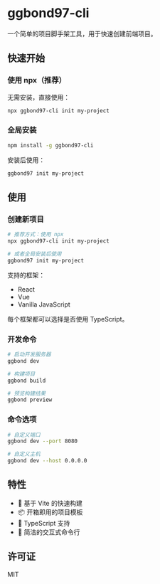 # ggbond97-cli

一个简单的项目脚手架工具，用于快速创建前端项目。

## 快速开始

### 使用 npx（推荐）

无需安装，直接使用：

```bash
npx ggbond97-cli init my-project
```

### 全局安装

```bash
npm install -g ggbond97-cli
```

安装后使用：

```bash
ggbond97 init my-project
```

## 使用

### 创建新项目

```bash
# 推荐方式：使用 npx
npx ggbond97-cli init my-project

# 或者全局安装后使用
ggbond97 init my-project
```

支持的框架：
- React
- Vue
- Vanilla JavaScript

每个框架都可以选择是否使用 TypeScript。

### 开发命令

```bash
# 启动开发服务器
ggbond dev

# 构建项目
ggbond build

# 预览构建结果
ggbond preview
```

### 命令选项

```bash
# 自定义端口
ggbond dev --port 8080

# 自定义主机
ggbond dev --host 0.0.0.0
```

## 特性

- 🚀 基于 Vite 的快速构建
- 📦 开箱即用的项目模板
- 🔧 TypeScript 支持
- 🎯 简洁的交互式命令行

## 许可证

MIT